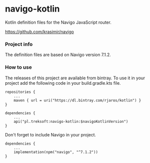 # navigo-kotlin

Kotlin definition files for the Navigo JavaScript router.

https://github.com/krasimir/navigo

### Project info

The definition files are based on Navigo version 7.1.2.

### How to use

The releases of this project are available from bintray.
To use it in your project add the following code in your build.gradle.kts file.

    repositories {
        ...
        maven { url = uri("https://dl.bintray.com/rjaros/kotlin") }
    }

    dependencies {
        ...
        api("pl.treksoft:navigo-kotlin:$navigoKotlinVersion")
    }

Don't forget to include Navigo in your project.


    dependencies {
        ...
        implementation(npm("navigo", "^7.1.2"))
    }
